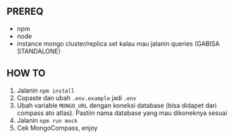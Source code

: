 ## PREREQ

- npm
- node
- instance mongo cluster/replica set kalau mau jalanin queries (GABISA STANDALONE)

## HOW TO

1. Jalanin `npm install`
2. Copaste dan ubah `.env.example` jadi `.env`
3. Ubah variable `MONGO_URL` dengan koneksi database (bisa didapet dari compass ato atlas). Pastiin nama database yang mau dikoneknya sesuai
4. Jalanin `npm run mock`
5. Cek MongoCompass, enjoy
